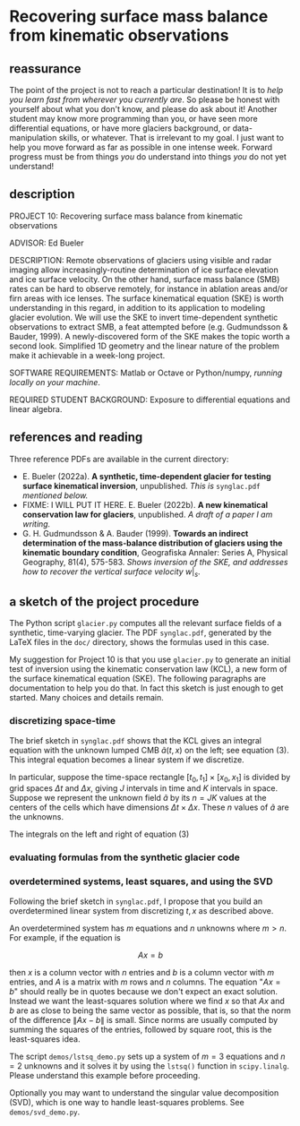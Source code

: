 # Recovering surface mass balance from kinematic observations

## reassurance

The point of the project is not to reach a particular destination!  It is to _help you learn fast from wherever you currently are_.  So please be honest with yourself about what you don't know, and please do ask about it!  Another student may know more programming than you, or have seen more differential equations, or have more glaciers background, or data-manipulation skills, or whatever.  That is irrelevant to my goal.  I just want to help you move forward as far as possible in one intense week.  Forward progress must be from things _you_ do understand into things _you_ do not yet understand!

## description

PROJECT 10: Recovering surface mass balance from kinematic observations

ADVISOR: Ed Bueler

DESCRIPTION: Remote observations of glaciers using visible and radar imaging allow increasingly-routine determination of ice surface elevation and ice surface velocity.  On the other hand, surface mass balance (SMB) rates can be hard to observe remotely, for instance in ablation areas and/or firn areas with ice lenses.  The surface kinematical equation (SKE) is worth understanding in this regard, in addition to its application to modeling glacier evolution.  We will use the SKE to invert time-dependent synthetic observations to extract SMB, a feat attempted before (e.g. Gudmundsson & Bauder, 1999).  A newly-discovered form of the SKE makes the topic worth a second look.  Simplified 1D geometry and the linear nature of the problem make it achievable in a week-long project.

SOFTWARE REQUIREMENTS: Matlab or Octave or Python/numpy, _running locally on your machine_.

REQUIRED STUDENT BACKGROUND: Exposure to differential equations and linear algebra.

## references and reading

Three reference PDFs are available in the current directory:

  * E. Bueler (2022a). **A synthetic, time-dependent glacier for testing surface kinematical inversion**, unpublished.  _This is_ `synglac.pdf` _mentioned below._
  * FIXME: I WILL PUT IT HERE. E. Bueler (2022b). **A new kinematical conservation law for glaciers**, unpublished.   _A draft of a paper I am writing._
  * G. H. Gudmundsson & A. Bauder (1999). **Towards an indirect determination of the mass‐balance distribution of glaciers using the kinematic boundary condition**, Geografiska Annaler: Series A, Physical Geography, 81(4), 575-583.  _Shows inversion of the SKE, and addresses how to recover the vertical surface velocity_ $w|_s$.

## a sketch of the project procedure

The Python script `glacier.py` computes all the relevant surface fields of a synthetic, time-varying glacier.  The PDF `synglac.pdf`, generated by the LaTeX files in the `doc/` directory, shows the formulas used in this case.

My suggestion for Project 10 is that you use `glacier.py` to generate an initial test of inversion using the kinematic conservation law (KCL), a new form of the surface kinematical equation (SKE).  The following paragraphs are documentation to help you do that.  In fact this sketch is just enough to get started.  Many choices and details remain.

### discretizing space-time

The brief sketch in `synglac.pdf` shows that the KCL gives an integral equation with the unknown lumped CMB $\tilde a(t,x)$ on the left; see equation (3).  This integral equation becomes a linear system if we discretize.

In particular, suppose the time-space rectangle $[t_0,t_1]\times[x_0,x_1]$ is divided by grid spaces $\Delta t$ and $\Delta x$, giving $J$ intervals in time and $K$ intervals in space.  Suppose we represent the unknown field $\tilde a$ by its $n = JK$ values at the centers of the cells which have dimensions $\Delta t \times \Delta x$.  These $n$ values of $\tilde a$ are the unknowns.

The integrals on the left and right of equation (3)

### evaluating formulas from the synthetic glacier code

### overdetermined systems, least squares, and using the SVD

Following the brief sketch in `synglac.pdf`, I propose that you build an overdetermined linear system from discretizing $t,x$ as described above.

An overdetermined system has $m$ equations and $n$ unknowns where $m>n$.  For example, if the equation is

$$A x = b$$

then $x$ is a column vector with $n$ entries and $b$ is a column vector with $m$ entries, and $A$ is a matrix with $m$ rows and $n$ columns.  The equation "$Ax=b$" should really be in quotes because we don't expect an exact solution.  Instead we want the least-squares solution where we find $x$ so that $Ax$ and $b$ are as close to being the same vector as possible, that is, so that the norm of the difference $\|Ax-b\|$ is small.  Since norms are usually computed by summing the squares of the entries, followed by square root, this is the least-squares idea.

The script `demos/lstsq_demo.py` sets up a system of $m=3$ equations and $n=2$ unknowns and it solves it by using the `lstsq()` function in `scipy.linalg`.  Please understand this example before proceeding.

Optionally you may want to understand the singular value decomposition (SVD), which is one way to handle least-squares problems.  See `demos/svd_demo.py`.
